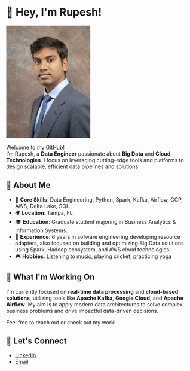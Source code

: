 # 👋 Hey, I'm Rupesh!

<!--
![Alt text](rupeshpurum.jpg)
-->

<img src="images/rupeshpurum.jpg" alt="image" style="height: 300px; width: auto;">


Welcome to my GitHub!<br> 
I’m Rupesh, a **Data Engineer** passionate about **Big Data** and **Cloud Technologies**. I focus on leveraging cutting-edge tools and platforms to design scalable, efficient data pipelines and solutions.

## 🎯 About Me

- 🔧 **Core Skills**: Data Engineering, Python, Spark, Kafka, Airflow, GCP, AWS, Delta Lake, SQL
- 🌍 **Location**: Tampa, FL
- 🎓 **Education**: Graduate student majoring in Business Analytics & Information Systems.
- 💼 **Experience**: 6 years in sofware engineering developing resource adapters, also focused on building and optimizing Big Data solutions using Spark, Hadoop ecosystem, and AWS cloud technologies
- 🎮 **Hobbies**: Listening to music, playing cricket, practicing yoga

## 🚀 What I'm Working On

I'm currently focused on **real-time data processing** and **cloud-based solutions**, utilizing tools like **Apache Kafka**, **Google Cloud**, and **Apache Airflow**. My aim is to apply modern data architectures to solve complex business problems and drive impactful data-driven decisions.

Feel free to reach out or check out my work!

## 🔗 Let's Connect

- [LinkedIn](https://www.linkedin.com/in/rupeshpurum/)
- [Email](rupeshpurum@usf.edu)